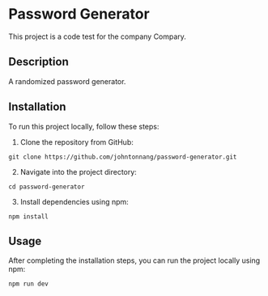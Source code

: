# Password Generator

This project is a code test for the company Compary.

## Description

A randomized password generator.

## Installation

To run this project locally, follow these steps:

1. Clone the repository from GitHub:

`git clone https://github.com/johntonnang/password-generator.git`

2.  Navigate into the project directory:

`cd password-generator`

3.  Install dependencies using npm:

`npm install`

## Usage

After completing the installation steps, you can run the project locally using npm:

`npm run dev`

